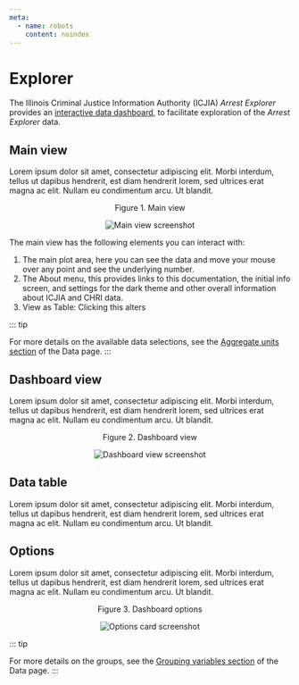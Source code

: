 ```yaml
---
meta:
  - name: robots
    content: noindex
---
```


# Explorer

The Illinois Criminal Justice Information Authority (ICJIA) _Arrest Explorer_ provides an [interactive data dashboard](https://icjia.illinois.gov/arrestexplorer/), to facilitate exploration of the _Arrest Explorer_ data.

## Main view

Lorem ipsum dolor sit amet, consectetur adipiscing elit. Morbi interdum, tellus ut dapibus hendrerit, est diam hendrerit lorem, sed ultrices erat magna ac elit. Nullam eu condimentum arcu. Ut blandit.

<div style="text-align:center">
<span class="fig-title">Figure 1. Main view</span>

![Main view screenshot](/assets/MainView.PNG)

</div>

The main view has the following elements you can interact with:

1. The main plot area, here you can see the data and move your mouse over any point and see the underlying number.
2. The About menu, this provides links to this documentation, the initial info screen, and settings for the dark theme and other overall information about ICJIA and CHRI data.
3. View as Table: Clicking this alters

::: tip

For more details on the available data selections, see the [Aggregate units section](./data.md#aggregate) of the Data page.
:::

## Dashboard view

Lorem ipsum dolor sit amet, consectetur adipiscing elit. Morbi interdum, tellus ut dapibus hendrerit, est diam hendrerit lorem, sed ultrices erat magna ac elit. Nullam eu condimentum arcu. Ut blandit.

<div style="text-align:center">
<span class="fig-title">Figure 2. Dashboard view</span>

![Dashboard view screenshot]()

</div>

## Data table

Lorem ipsum dolor sit amet, consectetur adipiscing elit. Morbi interdum, tellus ut dapibus hendrerit, est diam hendrerit lorem, sed ultrices erat magna ac elit. Nullam eu condimentum arcu. Ut blandit.

## Options

Lorem ipsum dolor sit amet, consectetur adipiscing elit. Morbi interdum, tellus ut dapibus hendrerit, est diam hendrerit lorem, sed ultrices erat magna ac elit. Nullam eu condimentum arcu. Ut blandit.

<div style="text-align:center">
<span class="fig-title">Figure 3. Dashboard options</span>

![Options card screenshot]()

</div>

::: tip

For more details on the groups, see the [Grouping variables section](./data.md##grouping-variables) of the Data page.
:::

<FundingStatement />
